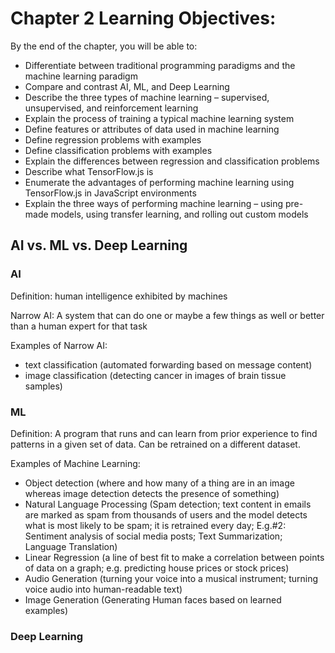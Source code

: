 # Chapter 2 Learning Objectives:
By the end of the chapter, you will be able to:

- Differentiate between traditional programming paradigms and the machine learning paradigm
- Compare and contrast AI, ML, and Deep Learning
- Describe the three types of machine learning – supervised, unsupervised, and reinforcement learning 
- Explain the process of training a typical machine learning system 
- Define features or attributes of data used in machine learning
- Define regression problems with examples
- Define classification problems with examples
- Explain the differences between regression and classification problems
- Describe what TensorFlow.js is
- Enumerate the advantages of performing machine learning using TensorFlow.js in JavaScript environments
- Explain the three ways of performing machine learning – using pre-made models, using transfer learning, and rolling out custom models

## AI vs. ML vs. Deep Learning
### AI
Definition: human intelligence exhibited by machines

Narrow AI: A system that can do one or maybe a few things as well or better than a human expert for that task

Examples of Narrow AI:
- text classification (automated forwarding based on message content)
- image classification (detecting cancer in images of brain tissue samples)

### ML
Definition: A program that runs and can learn from prior experience to find patterns in a given set of data. Can be retrained on a different dataset. 

Examples of Machine Learning:
- Object detection (where and how many of a thing are in an image whereas image detection detects the presence of something)
- Natural Language Processing (Spam detection; text content in emails are marked as spam from thousands of users and the model detects what is most likely to be spam; it is retrained every day; E.g.#2: Sentiment analysis of social media posts; Text Summarization; Language Translation)
- Linear Regression (a line of best fit to make a correlation between points of data on a graph; e.g. predicting house prices or stock prices)
- Audio Generation (turning your voice into a musical instrument; turning voice audio into human-readable text)
- Image Generation (Generating Human faces based on learned examples)

### Deep Learning
